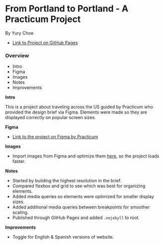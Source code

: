 # From Portland to Portland - A Practicum Project
By Yury Choe

* [Link to Project on GitHub Pages](https://wherestoto.github.io/web_project_3/)

### Overview
* Intro
* Figma
* Images
* Notes
* Improvements

**Intro**

This is a project about traveling across the US guided by Practicum who provided the design brief via Figma. Elements were made so they are displayed correctly on popular screen sizes.

**Figma**

* [Link to the project on Figma by Practicum](https://www.figma.com/file/AtbNbstbxWPcMqvF061V0R/Sprint-3%3A-From-Portland-to-Portland-%7C-desktop-%2B-mobile?node-id=0%3A1)

**Images**

* Import images from Figma and optimize them [here](https://tinypng.com/), so the project loads faster. 

**Notes**

* Started by building the highest resolution in the brief. 
* Compared flexbox and grid to see which was best for organizing elements.
* Added media queries so elements were optimized for smaller display sizes.
* Added additional media queries between breakpoints for smoother scaling.
* Published through GitHub Pages and added ```.nojekyll``` to root.

**Improvements**

* Toggle for English & Spanish versions of website.

